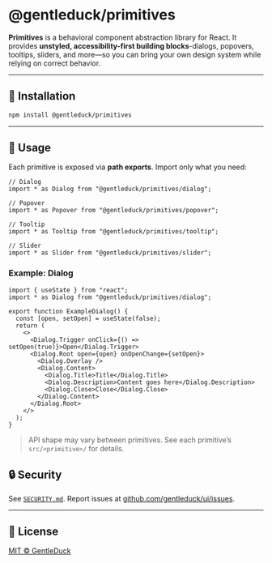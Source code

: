 # @gentleduck/primitives

**Primitives** is a behavioral component abstraction library for React. It provides **unstyled, accessibility-first building blocks**-dialogs, popovers, tooltips, sliders, and more—so you can bring your own design system while relying on correct behavior.

---

## 🚀 Installation

```sh
npm install @gentleduck/primitives
```

---

## 🔧 Usage

Each primitive is exposed via **path exports**. Import only what you need:

```tsx
// Dialog
import * as Dialog from "@gentleduck/primitives/dialog";

// Popover
import * as Popover from "@gentleduck/primitives/popover";

// Tooltip
import * as Tooltip from "@gentleduck/primitives/tooltip";

// Slider
import * as Slider from "@gentleduck/primitives/slider";
```

### Example: Dialog

```tsx
import { useState } from "react";
import * as Dialog from "@gentleduck/primitives/dialog";

export function ExampleDialog() {
  const [open, setOpen] = useState(false);
  return (
    <>
      <Dialog.Trigger onClick={() => setOpen(true)}>Open</Dialog.Trigger>
      <Dialog.Root open={open} onOpenChange={setOpen}>
        <Dialog.Overlay />
        <Dialog.Content>
          <Dialog.Title>Title</Dialog.Title>
          <Dialog.Description>Content goes here</Dialog.Description>
          <Dialog.Close>Close</Dialog.Close>
        </Dialog.Content>
      </Dialog.Root>
    </>
  );
}
```

> API shape may vary between primitives. See each primitive’s `src/<primitive>/` for details.


## 🔒 Security

See [`SECURITY.md`](./SECURITY.md).
Report issues at [github.com/gentleduck/ui/issues](https://github.com/gentleduck/ui/issues).

---

## 📄 License

[MIT © GentleDuck](./LICENSE)
